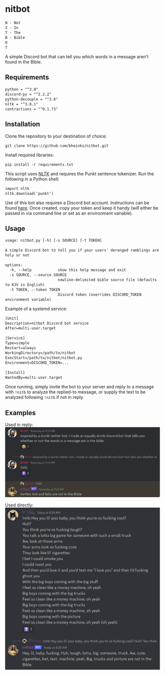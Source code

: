 # nitbot
```
N - Not
I - In
T - The
B - Bible
O
T
```

A simple Discord bot that can tell you which words in a message aren't found in the Bible.

## Requirements
```
python = "^3.9"
discord-py = "^2.2.2"
python-decouple = "^3.8"
nltk = "^3.8.1"
contractions = "^0.1.73"
```

## Installation
Clone the repository to your destination of choice:
```
git clone https://github.com/bheinks/nitbot.git
```

Install required libraries:
```
pip install -r requirements.txt
```

This script uses [NLTK](https://www.nltk.org/) and requires the Punkt sentence tokenizer. Run the following in a Python shell:
```
import nltk
nltk.download('punkt')
```

Use of this bot also requires a Discord bot account. Instructions can be found [here](https://discordpy.readthedocs.io/en/stable/discord.html). Once created, copy your token and keep it handy (will either be passed in via command line or set as an environment variable).

## Usage
```
usage: nitbot.py [-h] [-s SOURCE] [-t TOKEN]

A simple Discord bot to tell you if your users' deranged ramblings are holy or not

options:
  -h, --help            show this help message and exit
  -s SOURCE, --source SOURCE
                        newline-delimited bible source file (defaults to KJV in English)
  -t TOKEN, --token TOKEN
                        Discord token (overrides DISCORD_TOKEN environment variable)
```

Example of a systemd service:
```
[Unit]
Description=nitbot Discord bot service
After=multi-user.target

[Service]
Type=simple
Restart=always
WorkingDirectory=/path/to/nitbot
ExecStart=/path/to/nitbot/nitbot.py
Environment=DISCORD_TOKEN=...

[Install]
WantedBy=multi-user.target
```

Once running, simply invite the bot to your server and reply to a message with `!nitb` to analyze the replied-to message, or supply the text to be analyzed following `!nitb` if not in reply.

## Examples

Used in reply:
![Screenshot of using nitbot in reply to a message with the text: "inspired by a dumb twitter bot, I made an equally dumb discord bot that tells you whether or not the words in a message are in the bible"](assets/screenshots/SCR-20230404-g8t.png)

Used directly:
![Screenshot of using nitbot directly with the lyrics of 100 gecs' money machine](assets/screenshots/SCR-20230404-g45.png)